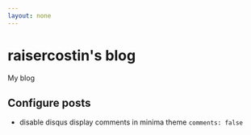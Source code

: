 ```yaml
---
layout: none
---
```

# raisercostin's blog
My blog


## Configure posts
- disable disqus display comments in minima theme `comments: false`